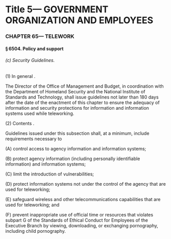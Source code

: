 
# Title 5— GOVERNMENT ORGANIZATION AND EMPLOYEES
### CHAPTER 65— TELEWORK
#### § 6504. Policy and support
###### (c) Security Guidelines.

(1) In general .

The Director of the Office of Management and Budget, in coordination with the Department of Homeland Security and the National Institute of Standards and Technology, shall issue guidelines not later than 180 days after the date of the enactment of this chapter to ensure the adequacy of information and security protections for information and information systems used while teleworking.

(2) Contents .

Guidelines issued under this subsection shall, at a minimum, include requirements necessary to

(A) control access to agency information and information systems;

(B) protect agency information (including personally identifiable information) and information systems;

(C) limit the introduction of vulnerabilities;

(D) protect information systems not under the control of the agency that are used for teleworking;

(E) safeguard wireless and other telecommunications capabilities that are used for teleworking; and

(F) prevent inappropriate use of official time or resources that violates subpart G of the Standards of Ethical Conduct for Employees of the Executive Branch by viewing, downloading, or exchanging pornography, including child pornography.
